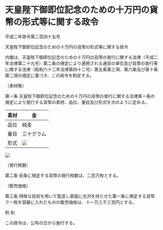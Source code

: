 # 天皇陛下御即位記念のための十万円の貨幣の形式等に関する政令

平成二年政令第二百四十五号

天皇陛下御即位記念のための十万円の貨幣の形式等に関する政令

内閣は、天皇陛下御即位記念のための十万円の貨幣の発行に関する法律（平成二年法律第二十九号）第二条の規定により適用される通貨の単位及び貨幣の発行等に関する法律（昭和六十二年法律第四十二号）第五条第三項、第六条及び第十条第二項の規定に基づき、この政令を制定する。

（素材等）

第一条 天皇陛下御即位記念のための十万円の貨幣の発行に関する法律第一条の規定により発行する貨幣の素材、品位、量目及び形式を次のように定める。

素材 | 金  
---|---  
品位 | 純金  
量目 | 三十グラム  
形式 | ![](/./pict/H02SE245-001.jpg) | 直径 | 三十三ミリメートル  
![](/./pict/H02SE245-002.jpg)  
  
（発行枚数）

第二条 前条に規定する貨幣の発行枚数は、二百万枚とする。

（販売価格）

第三条 特殊な技術を用いて製造し表面に光沢を持たせた第一条に規定する貨幣で一枚を容器に入れたものの販売価格は、十一万三千三百円とする。

附 則

この政令は、公布の日から施行する。
